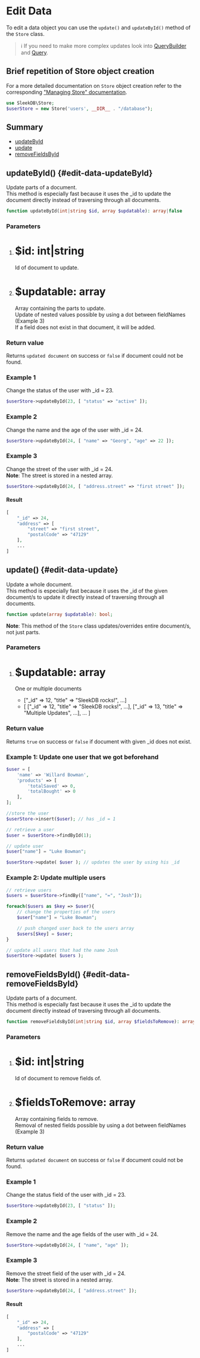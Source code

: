 <!--METADATA
{
    "title": "Edit Data",
    "url": "edit-data",
    "icon": "hammer"
}
!METADATA-->

# Edit Data

To edit a data object you can use the `update()` and `updateById()` method of the `Store` class.

> ℹ️ If you need to make more complex updates look into <a class="gotoblock" href="/#/query-builder">QueryBuilder</a> and <a class="gotoblock" href="/#/query">Query</a>.

## Brief repetition of Store object creation

For a more detailed documentation on `Store` object creation refer to the corresponding <a class="gotoblock" href="#/managing-store">"Managing Store" documentation</a>.

```php
use SleekDB\Store;
$userStore = new Store('users', __DIR__ . "/database");
```

## Summary

- <a class="gotoblock" href="#/edit-data#updateById">updateById</a>
- <a class="gotoblock" href="#/edit-data#update">update</a>
- <a class="gotoblock" href="#/edit-data#removeFieldsById">removeFieldsById</a>

## updateById() {#edit-data-updateById}

Update parts of a document.<br/>
This method is especially fast because it uses the \_id to update the document directly instead of traversing through all documents.

```php
function updateById(int|string $id, array $updatable): array|false
```

### Parameters

1. # $id: int|string
   Id of document to update.
2. # $updatable: array
   Array containing the parts to update.<br/>
   Update of nested values possible by using a dot between fieldNames (Example 3)<br/>
   If a field does not exist in that document, it will be added.

### Return value
Returns `updated document` on success or `false` if document could not be found.

### Example 1

Change the status of the user with \_id = 23.

```php
$userStore->updateById(23, [ "status" => "active" ]);
```

### Example 2

Change the name and the age of the user with \_id = 24.

```php
$userStore->updateById(24, [ "name" => "Georg", "age" => 22 ]);
```

### Example 3

Change the street of the user with \_id = 24.<br/>
**Note**: The street is stored in a nested array.

```php
$userStore->updateById(24, [ "address.street" => "first street" ]);
```

#### Result

```php
[
    "_id" => 24,
    "address" => [
        "street" => "first street",
        "postalCode" => "47129"
    ],
    ...
]
```


## update() {#edit-data-update}

Update a whole document.<br/>
This method is especially fast because it uses the \_id of the given document/s to update it directly instead of traversing through all documents.

```php
function update(array $updatable): bool;
```

**Note**: This method of the `Store` class updates/overrides entire document/s, not just parts.

### Parameters

1. # $updatable: array

   One or multiple documents

   - ["_id" => 12, "title" => "SleekDB rocks!", ...]
   - [ ["_id" => 12, "title" => "SleekDB rocks!", ...], ["_id" => 13, "title" => "Multiple Updates", ...], ... ]

### Return value

Returns `true` on success or `false` if document with given \_id does not exist.

### Example 1: Update one user that we got beforehand

```php
$user = [
    'name' => 'Willard Bowman',
    'products' => [
        'totalSaved' => 0,
        'totalBought' => 0
    ],
];

//store the user
$userStore->insert($user); // has _id = 1

// retrieve a user
$user = $userStore->findById(1);

// update user
$user["name"] = "Luke Bowman";

$userStore->update( $user ); // updates the user by using his _id
```

### Example 2: Update multiple users

```php
// retrieve users
$users = $userStore->findBy(["name", "=", "Josh"]);

foreach($users as $key => $user){
    // change the properties of the users
    $user["name"] = "Luke Bowman";

    // push changed user back to the users array
    $users[$key] = $user;
}

// update all users that had the name Josh
$userStore->update( $users );
```

## removeFieldsById() {#edit-data-removeFieldsById}

Update parts of a document.<br/>
This method is especially fast because it uses the \_id to update the document directly instead of traversing through all documents.

```php
function removeFieldsById(int|string $id, array $fieldsToRemove): array|false
```

### Parameters

1. # $id: int|string
   Id of document to remove fields of.
2. # $fieldsToRemove: array
   Array containing fields to remove.<br/>
   Removal of nested fields possible by using a dot between fieldNames (Example 3)

### Return value
Returns `updated document` on success or `false` if document could not be found.

### Example 1

Change the status field of the user with \_id = 23.

```php
$userStore->updateById(23, [ "status" ]);
```

### Example 2

Remove the name and the age fields of the user with \_id = 24.

```php
$userStore->updateById(24, [ "name", "age" ]);
```

### Example 3

Remove the street field of the user with \_id = 24.<br/>
**Note**: The street is stored in a nested array.

```php
$userStore->updateById(24, [ "address.street" ]);
```

#### Result

```php
[
    "_id" => 24,
    "address" => [
        "postalCode" => "47129"
    ],
    ...
]
```